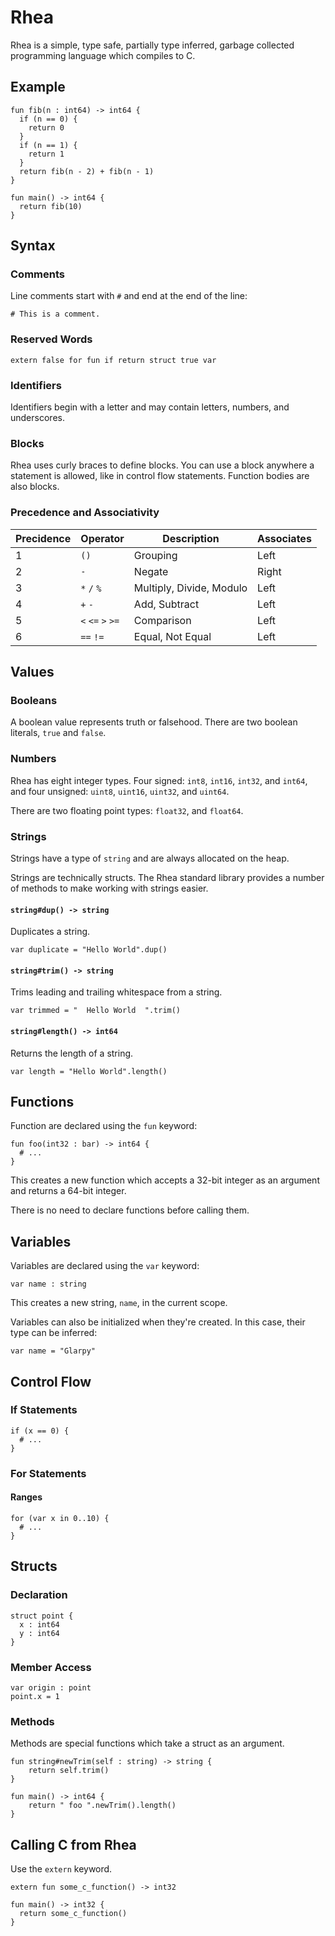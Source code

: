 # Rhea

Rhea is a simple, type safe, partially type inferred, garbage collected programming language which compiles to C.

## Example

```
fun fib(n : int64) -> int64 {
  if (n == 0) {
    return 0
  }
  if (n == 1) {
    return 1
  }
  return fib(n - 2) + fib(n - 1)
}

fun main() -> int64 {
  return fib(10)
}
```

## Syntax

### Comments

Line comments start with `#` and end at the end of the line:

```
# This is a comment.
```

### Reserved Words

```
extern false for fun if return struct true var
```

### Identifiers

Identifiers begin with a letter and may contain letters, numbers, and underscores.

### Blocks

Rhea uses curly braces to define blocks. You can use a block anywhere a statement is allowed, like in control flow statements. Function bodies are also blocks.

### Precedence and Associativity

| Precidence | Operator          | Description              | Associates |
|------------|-------------------|--------------------------|------------|
| 1          | `()`              | Grouping                 | Left       |
| 2          | `-`               | Negate                   | Right      |
| 3          | `*` `/` `%`       | Multiply, Divide, Modulo | Left       |
| 4          | `+` `-`           | Add, Subtract            | Left       |
| 5          | `<` `<=` `>` `>=` | Comparison               | Left       |
| 6          | `==` `!=`         | Equal, Not Equal         | Left       |

## Values

### Booleans

A boolean value represents truth or falsehood. There are two boolean literals, `true` and `false`.

### Numbers

Rhea has eight integer types. Four signed: `int8`, `int16`, `int32`, and `int64`, and four unsigned: `uint8`, `uint16`, `uint32`, and `uint64`.

There are two floating point types: `float32`, and `float64`.

### Strings

Strings have a type of `string` and are always allocated on the heap.

Strings are technically structs. The Rhea standard library provides a number of methods to make working with strings easier.

#### `string#dup() -> string`

Duplicates a string.


```
var duplicate = "Hello World".dup()
```

#### `string#trim() -> string`

Trims leading and trailing whitespace from a string.

```
var trimmed = "  Hello World  ".trim()
```

#### `string#length() -> int64`

Returns the length of a string.

```
var length = "Hello World".length()
```

## Functions

Function are declared using the `fun` keyword:

```
fun foo(int32 : bar) -> int64 {
  # ...
}
```

This creates a new function which accepts a 32-bit integer as an argument and returns a 64-bit integer.

There is no need to declare functions before calling them.

## Variables

Variables are declared using the `var` keyword:

```
var name : string
```

This creates a new string, `name`, in the current scope.

Variables can also be initialized when they're created. In this case, their type can be inferred:

```
var name = "Glarpy"
```

## Control Flow

### If Statements

```
if (x == 0) {
  # ...
}
```

### For Statements

#### Ranges

```
for (var x in 0..10) {
  # ...
}
```

## Structs

### Declaration

```
struct point {
  x : int64
  y : int64
}
```

### Member Access

```
var origin : point
point.x = 1
```

### Methods

Methods are special functions which take a struct as an argument.

```
fun string#newTrim(self : string) -> string {
	return self.trim()
}

fun main() -> int64 {
	return " foo ".newTrim().length()
}
```

## Calling C from Rhea

Use the `extern` keyword.

```
extern fun some_c_function() -> int32

fun main() -> int32 {
  return some_c_function()
}
```
